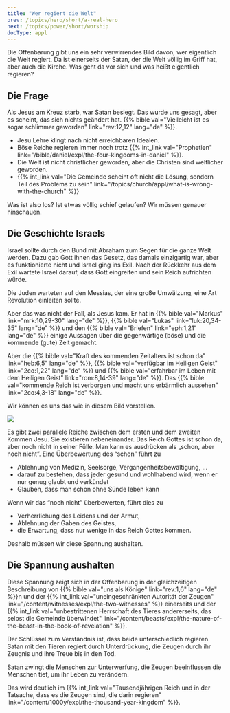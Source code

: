 ```yaml
---
title: "Wer regiert die Welt"
prev: /topics/hero/short/a-real-hero
next: /topics/power/short/worship
docType: appl
---
```


Die Offenbarung gibt uns ein sehr verwirrendes Bild davon, wer eigentlich die Welt regiert. Da ist einerseits der Satan, der die Welt völlig im Griff hat, aber auch die Kirche. Was geht da vor sich und was heißt eigentlich regieren?

## Die Frage

<a name="2c23"></a>
Als Jesus am Kreuz starb, war Satan besiegt. Das wurde uns gesagt, aber es scheint, das sich nichts geändert hat. {{% bible val="Vielleicht ist es sogar schlimmer geworden" link="rev:12,12" lang="de" %}}.

- Jesu Lehre klingt nach nicht erreichbaren Idealen.
- Böse Reiche regieren immer noch trotz {{% int_link val="Prophetien" link="/bible/daniel/expl/the-four-kingdoms-in-daniel" %}}.
- Die Welt ist nicht christlicher geworden, aber die Christen sind weltlicher geworden.
- {{% int_link val="Die Gemeinde scheint oft nicht die Lösung, sondern Teil des Problems zu sein" link="/topics/church/appl/what-is-wrong-with-the-church" %}}

Was ist also los? Ist etwas völlig schief gelaufen? Wir müssen genauer hinschauen.

## Die Geschichte Israels

<a name="e6be"></a>
Israel sollte durch den Bund mit Abraham zum Segen für die ganze Welt werden. Dazu gab Gott ihnen das Gesetz, das damals einzigartig war, aber es funktionierte nicht und Israel ging ins Exil. Nach der Rückkehr aus dem Exil wartete Israel darauf, dass Gott eingreifen und sein Reich aufrichten würde.

Die Juden warteten auf den Messias, der eine große Umwälzung, eine Art Revolution einleiten sollte.

Aber das was nicht der Fall, als Jesus kam. Er hat in {{% bible val="Markus" link="mrk:10,29-30" lang="de" %}}, {{% bible val="Lukas" link="luk:20,34-35" lang="de" %}} und den {{% bible val="Briefen" link="eph:1,21" lang="de" %}} einige Aussagen über die gegenwärtige (böse) und die kommende (gute) Zeit gemacht.

Aber die {{% bible val="Kraft des kommenden Zeitalters ist schon da" link="heb:6,5" lang="de" %}}, {{% bible val="verfügbar im Heiligen Geist" link="2co:1,22" lang="de" %}} und {{% bible val="erfahrbar im Leben mit dem Heiligen Geist" link="rom:8,14-39" lang="de" %}}. Das {{% bible val="kommende Reich ist verborgen und macht uns erbärmlich aussehen" link="2co:4,3-18" lang="de" %}}.

Wir können es uns das wie in diesem Bild vorstellen.

![](/images/era_de.jpg)

Es gibt zwei parallele Reiche zwischen dem ersten und dem zweiten Kommen Jesu. Sie existieren nebeneinander. Das Reich Gottes ist schon da, aber noch nicht in seiner Fülle. Man kann es ausdrücken als „schon, aber noch nicht”. Eine Überbewertung des “schon” führt zu

- Ablehnung von Medizin, Seelsorge, Vergangenheitsbewältigung, …
- darauf zu bestehen, dass jeder gesund und wohlhabend wird, wenn er nur genug glaubt und verkündet
- Glauben, dass man schon ohne Sünde leben kann

Wenn wir das “noch nicht” überbewerten, führt dies zu

- Verherrlichung des Leidens und der Armut,
- Ablehnung der Gaben des Geistes,
- die Erwartung, dass nur wenige in das Reich Gottes kommen.

Deshalb müssen wir diese Spannung aushalten.

## Die Spannung aushalten

<a name="25a9"></a>
Diese Spannung zeigt sich in der Offenbarung in der gleichzeitigen Beschreibung von {{% bible val="uns als Könige" link="rev:1,6" lang="de" %}}n und der {{% int_link val="uneingeschränkten Autorität der Zeugen" link="/content/witnesses/expl/the-two-witnesses" %}} einerseits und der {{% int_link val="unbestrittenen Herrschaft des Tieres andererseits, das selbst die Gemeinde überwindet" link="/content/beasts/expl/the-nature-of-the-beast-in-the-book-of-revelation" %}}.

Der Schlüssel zum Verständnis ist, dass beide unterschiedlich regieren. Satan mit den Tieren regiert durch Unterdrückung, die Zeugen durch ihr Zeugnis und ihre Treue bis in den Tod.

Satan zwingt die Menschen zur Unterwerfung, die Zeugen beeinflussen die Menschen tief, um ihr Leben zu verändern.

Das wird deutlich im {{% int_link val="Tausendjährigen Reich und in der Tatsache, dass es die Zeugen sind, die darin regieren" link="/content/1000y/expl/the-thousand-year-kingdom" %}}.


